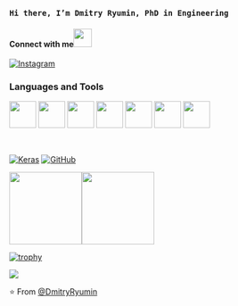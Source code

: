 ### `Hi there, I’m Dmitry Ryumin, PhD in Engineering`

<div>
  <h4>Connect with me<img src="https://github.com/rajput2107/rajput2107/blob/master/Assets/Handshake.gif" height="33px" /></h4> 
</div>

<a href="https://www.instagram.com/dmitryandelena" target="_blank"><img src="https://img.shields.io/badge/Instagram-%23E4405F.svg?&style=flat-square&logo=instagram&logoColor=white" alt="Instagram"></a>

### Languages and Tools
<code><img height="48" src="https://cdn.svgporn.com/logos/python.svg?response-content-disposition=attachment%3Bfilename%3Dpython.svg"></code>
<code><img height="48" src="https://cdn.svgporn.com/logos/dart.svg?response-content-disposition=attachment%3Bfilename%3Ddart.svg"></code>
<code><img height="48" src="https://cdn.svgporn.com/logos/flutter.svg?response-content-disposition=attachment%3Bfilename%3Dflutter.svg"></code>
<code><img height="48" src="https://cdn.svgporn.com/logos/tensorflow.svg?response-content-disposition=attachment%3Bfilename%3Dtensorflow.svg"></code>
<code><img height="48" src="https://cdn.svgporn.com/logos/pytorch.svg?response-content-disposition=attachment%3Bfilename%3Dpytorch.svg"></code>
<code><img height="48" src="https://cdn.svgporn.com/logos/numpy.svg?response-content-disposition=attachment%3Bfilename%3Dnumpy.svg"></code>
<code><img height="48" src="https://cdn.svgporn.com/logos/github-octocat.svg?response-content-disposition=attachment%3Bfilename%3Dgithub-octocat.svg"></code>

<br/>

[![Keras](https://img.shields.io/badge/-Keras-red?style=flat&logo=keras&link=https://github.com/DmitryRyumin)](https://github.com/DmitryRyumin)
[![GitHub](https://img.shields.io/badge/-GitHub-181717?style=flat&logo=github&link=https://github.com/hritik5102)](https://github.com/DmitryRyumin)

<img align="" height='130px' src="https://github-readme-stats.vercel.app/api?username=DmitryRyumin&hide_title=false&show_icons=true&include_all_commits=false&line_height=21&bg_color=0,EC6C6C,FFD479,FFFC79,73FA79&theme=graywhite" /><img align="" height='130px' src="https://github-readme-stats.vercel.app/api/top-langs/?username=DmitryRyumin&hide_title=false&layout=compact&bg_color=0,73FA79,73FDFF,D783FF&theme=graywhite" />

[![trophy](https://github-profile-trophy.vercel.app/?username=DmitryRyumin)](https://github.com/DmitryRyumin/github-profile-trophy)

![](https://visitor-badge.glitch.me/badge?page_id=DmitryRyumin)

⭐️ From [@DmitryRyumin](https://github.com/DmitryRyumin)
